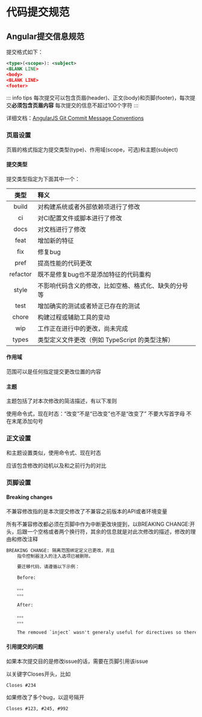 # 代码提交规范

## Angular提交信息规范

提交格式如下：

```xml
<type>(<scope>): <subject>
<BLANK LINE>
<body>
<BLANK LINE>
<footer>
```

::: info tips
每次提交可以包含页眉(header)、正文(body)和页脚(footer)，每次提交**必须包含页眉内容**
每次提交的信息不超过100个字符
:::

详细文档：[AngularJS Git Commit Message Conventions](https://docs.google.com/document/d/1QrDFcIiPjSLDn3EL15IJygNPiHORgU1_OOAqWjiDU5Y/edit#heading=h.uyo6cb12dt6w)

### 页眉设置

页眉的格式指定为提交类型(type)、作用域(scope，可选)和主题(subject)

#### 提交类型

提交类型指定为下面其中一个：

| 类型 | 释义 |
| :--: | :-- |
| build | 对构建系统或者外部依赖项进行了修改 |
| ci | 对CI配置文件或脚本进行了修改 |
| docs | 对文档进行了修改 |
| feat | 增加新的特征 |
| fix | 修复bug |
| pref | 提高性能的代码更改 |
| refactor | 既不是修复bug也不是添加特征的代码重构 |
| style | 不影响代码含义的修改，比如空格、格式化、缺失的分号等 |
| test | 增加确实的测试或者矫正已存在的测试 |
| chore | 构建过程或辅助工具的变动 |
| wip | 工作正在进行中的更改，尚未完成 |
| types |  类型定义文件更改（例如 TypeScript 的类型注解） |

#### 作用域

范围可以是任何指定提交更改位置的内容

#### 主题

主题包括了对本次修改的简洁描述，有以下准则

使用命令式，现在时态：“改变”不是“已改变”也不是“改变了”
不要大写首字母
不在末尾添加句号

### 正文设置

和主题设置类似，使用命令式、现在时态

应该包含修改的动机以及和之前行为的对比

### 页脚设置

#### Breaking changes

不兼容修改指的是本次提交修改了不兼容之前版本的API或者环境变量

所有不兼容修改都必须在页脚中作为中断更改块提到，以BREAKING CHANGE:开头，后跟一个空格或者两个换行符，其余的信息就是对此次修改的描述，修改的理由和修改注释

```xml
BREAKING CHANGE: 隔离范围绑定定义已更改，并且
    指令控制器注入的注入选项已被删除。

    要迁移代码，请遵循以下示例：

    Before:

    。。。
    。。。

    After:

    。。。
    。。。

    The removed `inject` wasn't generaly useful for directives so there should be no code using it.
```

#### 引用提交的问题

如果本次提交目的是修改issue的话，需要在页脚引用该issue

以关键字Closes开头，比如

``` Closes #234 ```

如果修改了多个bug，以逗号隔开

``` Closes #123, #245, #992 ```
